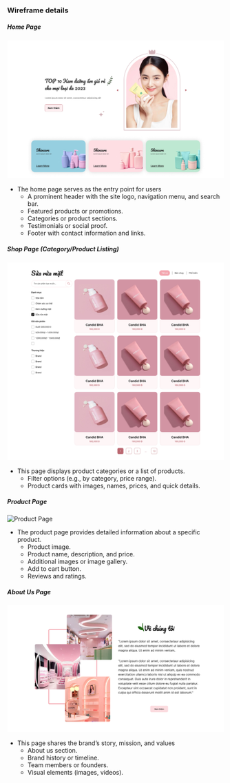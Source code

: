 ### Wireframe details

##### Home Page

![Home Page](HomePage.png)

- The home page serves as the entry point for users
  - A prominent header with the site logo, navigation menu, and search bar.
  - Featured products or promotions.
  - Categories or product sections.
  - Testimonials or social proof.
  - Footer with contact information and links.
  
##### Shop Page (Category/Product Listing)

![Shop Page](ShopPage.png)
- This page displays product categories or a list of products.
  - Filter options (e.g., by category, price range).
  - Product cards with images, names, prices, and quick details.

##### Product Page

![Product Page](/ProductPage.png)

- The product page provides detailed information about a specific product. 
  - Product image.
  - Product name, description, and price.
  - Additional images or image gallery.
  - Add to cart button.
  - Reviews and ratings.

##### About Us Page

![About Us Page](AboutUs.png)

- This page shares the brand’s story, mission, and values
  - About us section.
  - Brand history or timeline.
  - Team members or founders.
  - Visual elements (images, videos).

<!-- ##### Contact Us Page

![Contact Us Page](/ContactUs.png)

- A Contact Us page allow visitors to reach out to our business
    - Contact Information
    - Contact Form
    - Social Media Links -->